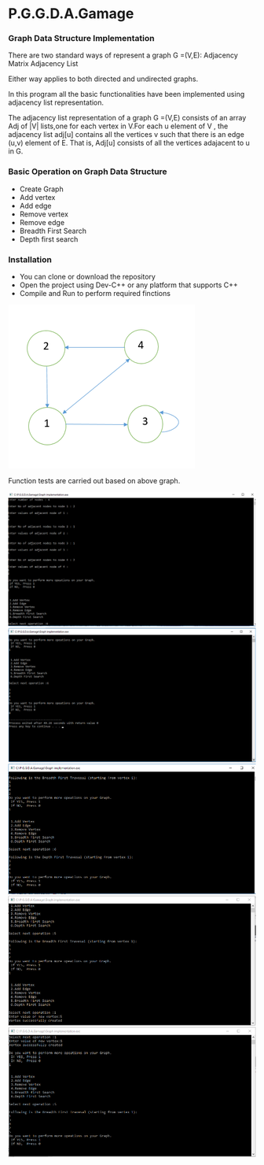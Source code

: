 # P.G.G.D.A.Gamage

### Graph Data Structure Implementation

There are two standard ways of represent a graph G =(V,E):
			Adjacency Matrix
			Adjacency List

Either way applies to both directed and undirected graphs.

In this program all the basic functionalities have been implemented using adjacency list representation.

The adjacency list representation of a graph G =(V,E) consists of an array Adj of |V| lists,one for each vertex in V.For each u element of V , the adjacency list adj[u] contains all the vertices v such that there is an edge (u,v) element of E. That is, Adj[u] consists of all the vertices adajacent to u in G.


### Basic Operation on Graph Data Structure

* Create Graph</br>
* Add vertex</br>
* Add edge</br>
* Remove vertex</br>
* Remove edge</br>
* Breadth First Search</br>
* Depth first search</br>



### Installation

* You can clone or download the repository 
* Open the project using Dev-C++ or any platform that supports C++
* Compile and Run to perform required finctions

![](Images/testGraph.PNG)

Function tests are carried out based on above graph.


![](Images/Scrns1.png)
![](Images/Scrns2.png)
![](Images/Scrns3.png)
![](Images/Scrns4.PNG)
![](Images/Scrns5.PNG)




						
